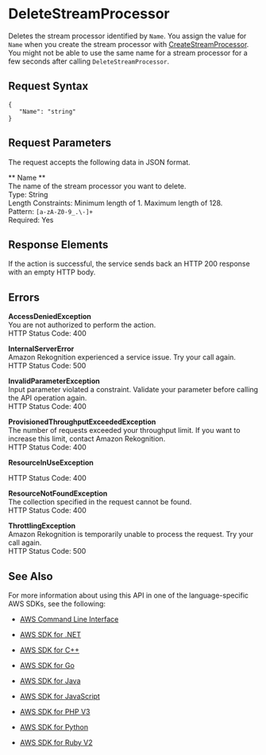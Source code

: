 # DeleteStreamProcessor<a name="API_DeleteStreamProcessor"></a>

Deletes the stream processor identified by `Name`\. You assign the value for `Name` when you create the stream processor with [CreateStreamProcessor](API_CreateStreamProcessor.md)\. You might not be able to use the same name for a stream processor for a few seconds after calling `DeleteStreamProcessor`\.

## Request Syntax<a name="API_DeleteStreamProcessor_RequestSyntax"></a>

```
{
   "Name": "string"
}
```

## Request Parameters<a name="API_DeleteStreamProcessor_RequestParameters"></a>

The request accepts the following data in JSON format\.

 ** Name **   
The name of the stream processor you want to delete\.  
Type: String  
Length Constraints: Minimum length of 1\. Maximum length of 128\.  
Pattern: `[a-zA-Z0-9_.\-]+`   
Required: Yes

## Response Elements<a name="API_DeleteStreamProcessor_ResponseElements"></a>

If the action is successful, the service sends back an HTTP 200 response with an empty HTTP body\.

## Errors<a name="API_DeleteStreamProcessor_Errors"></a>

 **AccessDeniedException**   
You are not authorized to perform the action\.  
HTTP Status Code: 400

 **InternalServerError**   
Amazon Rekognition experienced a service issue\. Try your call again\.  
HTTP Status Code: 500

 **InvalidParameterException**   
Input parameter violated a constraint\. Validate your parameter before calling the API operation again\.  
HTTP Status Code: 400

 **ProvisionedThroughputExceededException**   
The number of requests exceeded your throughput limit\. If you want to increase this limit, contact Amazon Rekognition\.  
HTTP Status Code: 400

 **ResourceInUseException**   
  
HTTP Status Code: 400

 **ResourceNotFoundException**   
The collection specified in the request cannot be found\.  
HTTP Status Code: 400

 **ThrottlingException**   
Amazon Rekognition is temporarily unable to process the request\. Try your call again\.  
HTTP Status Code: 500

## See Also<a name="API_DeleteStreamProcessor_SeeAlso"></a>

For more information about using this API in one of the language\-specific AWS SDKs, see the following:

+  [AWS Command Line Interface](http://docs.aws.amazon.com/goto/aws-cli/rekognition-2016-06-27/DeleteStreamProcessor) 

+  [AWS SDK for \.NET](http://docs.aws.amazon.com/goto/DotNetSDKV3/rekognition-2016-06-27/DeleteStreamProcessor) 

+  [AWS SDK for C\+\+](http://docs.aws.amazon.com/goto/SdkForCpp/rekognition-2016-06-27/DeleteStreamProcessor) 

+  [AWS SDK for Go](http://docs.aws.amazon.com/goto/SdkForGoV1/rekognition-2016-06-27/DeleteStreamProcessor) 

+  [AWS SDK for Java](http://docs.aws.amazon.com/goto/SdkForJava/rekognition-2016-06-27/DeleteStreamProcessor) 

+  [AWS SDK for JavaScript](http://docs.aws.amazon.com/goto/AWSJavaScriptSDK/rekognition-2016-06-27/DeleteStreamProcessor) 

+  [AWS SDK for PHP V3](http://docs.aws.amazon.com/goto/SdkForPHPV3/rekognition-2016-06-27/DeleteStreamProcessor) 

+  [AWS SDK for Python](http://docs.aws.amazon.com/goto/boto3/rekognition-2016-06-27/DeleteStreamProcessor) 

+  [AWS SDK for Ruby V2](http://docs.aws.amazon.com/goto/SdkForRubyV2/rekognition-2016-06-27/DeleteStreamProcessor) 